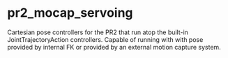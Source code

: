 pr2_mocap_servoing
==================

Cartesian pose controllers for the PR2 that run atop the built-in JointTrajectoryAction controllers. Capable of running with with pose provided by internal FK or provided by an external motion capture system.
